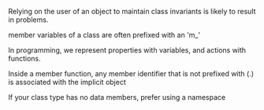 Relying on the user of an object to maintain class invariants is likely to result in problems.

member variables of a class are often prefixed with an 'm_'

In programming, we represent properties with variables, and actions with functions.

Inside a member function, any member identifier that is not prefixed with (.) is associated with the implicit object

If your class type has no data members, prefer using a namespace

